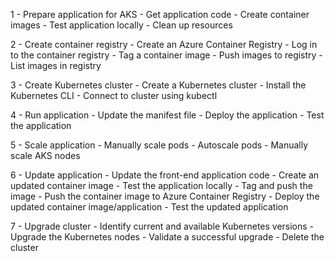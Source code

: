 

1 - Prepare application for AKS
       - Get application code
       - Create container images
       - Test application locally
       - Clean up resources

2 - Create container registry
       - Create an Azure Container Registry
       - Log in to the container registry
       - Tag a container image
       - Push images to registry
       - List images in registry

3 - Create Kubernetes cluster
       - Create a Kubernetes cluster
       - Install the Kubernetes CLI
       - Connect to cluster using kubectl

4 - Run application
       - Update the manifest file
       - Deploy the application
       - Test the application

5 - Scale application
       - Manually scale pods
       - Autoscale pods
       - Manually scale AKS nodes

6 - Update application
       - Update the front-end application code
       - Create an updated container image
       - Test the application locally
       - Tag and push the image
       - Push the container image to Azure Container Registry
       - Deploy the updated container image/application
       - Test the updated application

7 - Upgrade cluster
       - Identify current and available Kubernetes versions
       - Upgrade the Kubernetes nodes
       - Validate a successful upgrade
       - Delete the cluster